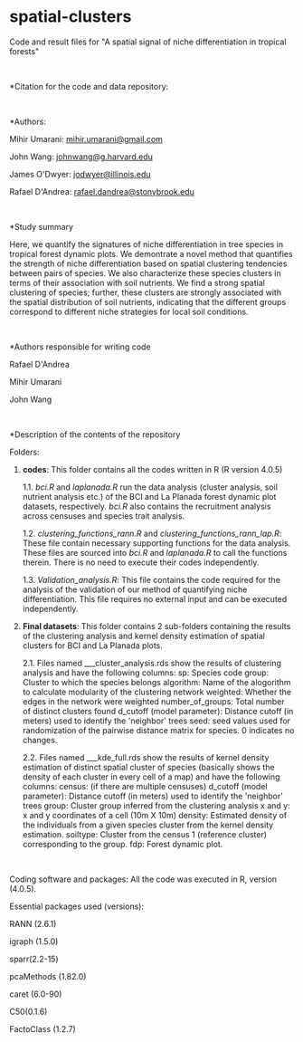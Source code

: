 # spatial-clusters
Code and result files for "A spatial signal of niche differentiation in tropical forests"

<br>

*Citation for the code and data repository:

<br>

*Authors:

Mihir Umarani:   mihir.umarani@gmail.com

John Wang:       johnwang@g.harvard.edu

James O'Dwyer:   jodwyer@illinois.edu

Rafael D'Andrea: rafael.dandrea@stonybrook.edu

<br>

*Study summary


Here, we quantify the signatures of niche differentiation in tree species in tropical forest dynamic plots.
We demontrate a novel method that quantifies the strength of niche differentiation based on spatial 
clustering tendencies between pairs of species. We also characterize these species clusters in terms of their 
association with soil nutrients. We find a strong spatial clustering of species;
further, these clusters are strongly associated with the spatial distribution of soil nutrients, indicating 
that the different groups correspond to different niche strategies for local soil conditions.

<br>

*Authors responsible for writing code

Rafael D'Andrea

Mihir Umarani

John Wang

<br>

*Description of the contents of the repository


Folders: 


1. **codes**: This folder contains all the codes written in R (R version 4.0.5)
   
 	1.1. _bci.R_ and _laplanada.R_ run the data analysis (cluster analysis, soil nutrient analysis etc.) of the BCI and La Planada
   	   forest dynamic plot datasets, respectively. _bci.R_ also contains the recruitment analysis across censuses and species trait analysis.
   
   	1.2. *clustering_functions_rann.R* and *clustering_functions_rann_lap.R*: These file contain necessary supporting functions for the data analysis. 
	   These files are sourced into _bci.R_ and _laplanada.R_ to call the functions therein. There is no need to execute their codes independently.
   
	1.3. _Validation_analysis.R_: This file contains the code required for the analysis of the validation of our method of quantifying niche differentiation. 
	   This file requires no external input and can be executed independently.

2. **Final datasets**: This folder contains 2 sub-folders containing the results of the clustering analysis and kernel density estimation of spatial clusters for BCI and La Planada plots.
   
	2.1. Files named ___cluster_analysis.rds show the results of clustering analysis and have the following columns:
	   sp: Species code
	   group: Cluster to which the species belongs 
	   algorithm: Name of the alogorithm to calculate modularity of the clustering network
	   weighted: Whether the edges in the network were weighted
	   number_of_groups: Total number of distinct clusters found
	   d_cutoff (model parameter): Distance cutoff (in meters) used to identify the 'neighbor' trees
	   seed: seed values used for randomization of the pairwise distance matrix for species. 0 indicates no changes.
   
	2.2. Files named ___kde_full.rds show the results of kernel density estimation of distinct spatial cluster of 
	   species (basically shows the density of each cluster in every cell of a map) and have the following columns:
	   census: (if there are multiple censuses) 
	   d_cutoff (model parameter): Distance cutoff (in meters) used to identify the 'neighbor' trees
	   group: Cluster group inferred from the clustering analysis
	   x and y: x and y coordinates of a cell (10m X 10m)
	   density: Estimated density of the individuals from a given species cluster from the kernel density estimation.
	   soiltype: Cluster from the census 1 (reference cluster) corresponding to the group.
	   fdp: Forest dynamic plot.

<br>

Coding software and packages:
All the code was executed in R, version (4.0.5).

Essential packages used (versions):

RANN (2.6.1)

igraph (1.5.0)

sparr(2.2-15)

pcaMethods (1.82.0)

caret (6.0-90)

C50(0.1.6) 

FactoClass (1.2.7)
		   




